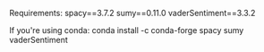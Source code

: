 Requirements:
spacy==3.7.2
sumy==0.11.0
vaderSentiment==3.3.2

If you're using conda:
conda install -c conda-forge spacy sumy vaderSentiment

